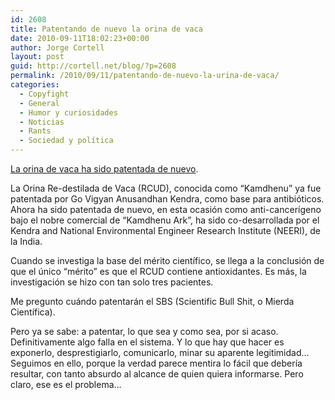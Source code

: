 ```yaml
---
id: 2608
title: Patentando de nuevo la orina de vaca
date: 2010-09-11T18:02:23+00:00
author: Jorge Cortell
layout: post
guid: http://cortell.net/blog/?p=2608
permalink: /2010/09/11/patentando-de-nuevo-la-urina-de-vaca/
categories:
  - Copyfight
  - General
  - Humor y curiosidades
  - Noticias
  - Rants
  - Sociedad y polí­tica
---
```

<a title="fuente" href="http://www.avpayurveda.com/general-news/232-us-patent-for-cow-urine.html" target="_blank">La orina de vaca ha sido patentada de nuevo</a>.

La Orina Re-destilada de Vaca (RCUD), conocida como &#8220;Kamdhenu&#8221; ya fue patentada por Go Vigyan Anusandhan Kendra, como base para antibióticos. Ahora ha sido patentada de nuevo, en esta ocasión como anti-cancerígeno bajo el nobre comercial de &#8220;Kamdhenu Ark&#8221;, ha sido co-desarrollada por el Kendra and National Environmental Engineer Research Institute (NEERI), de la India.

Cuando se investiga la base del mérito científico, se llega a la conclusión de que el único &#8220;mérito&#8221; es que el RCUD contiene antioxidantes. Es más, la investigación se hizo con tan solo tres pacientes.

Me pregunto cuándo patentarán el SBS (Scientific Bull Shit, o Mierda Científica).

Pero ya se sabe: a patentar, lo que sea y como sea, por si acaso. Definitivamente algo falla en el sistema. Y lo que hay que hacer es exponerlo, desprestigiarlo, comunicarlo, minar su aparente legitimidad&#8230; Seguimos en ello, porque la verdad parece mentira lo fácil que debería resultar, con tanto absurdo al alcance de quien quiera informarse. Pero claro, ese es el problema&#8230;